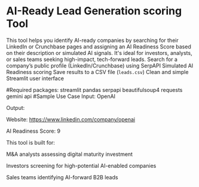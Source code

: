 
# AI-Ready Lead Generation scoring Tool

This tool helps you identify AI-ready companies by searching for their LinkedIn or Crunchbase pages and assigning an AI Readiness Score based on their description or simulated AI signals. It's ideal for investors, analysts, or sales teams seeking high-impact, tech-forward leads.
 Search for a company’s public profile (LinkedIn/Crunchbase) using SerpAPI
 Simulated AI Readiness scoring
 Save results to a CSV file (`leads.csv`)
Clean and simple Streamlit user interface

#Required packages:
streamlit
pandas
serpapi
beautifulsoup4
requests
gemini api
#Sample Use Case
Input: OpenAI

Output:

Website: https://www.linkedin.com/company/openai

AI Readiness Score: 9

This tool is built for:

M&A analysts assessing digital maturity investment 

Investors screening for high-potential AI-enabled companies

Sales teams identifying AI-forward B2B leads
